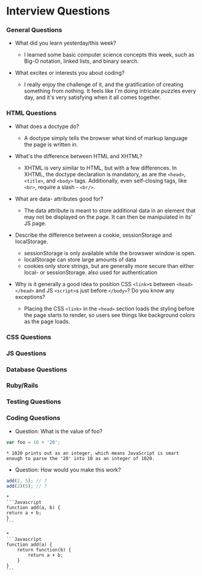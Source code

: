 # Interview Questions

### General Questions

* What did you learn yesterday/this week?

	* I learned some basic computer science concepts this week, such as Big-O notation, linked lists, and binary search.

* What excites or interests you about coding?

	* I really enjoy the challenge of it, and the gratification of creating something from nothing. It feels like I'm doing intricate puzzles every day, and it's very satisfying when it all comes together.



### HTML Questions

* What does a doctype do?

	* A doctype simply tells the browser what kind of markup language the page is written in.

* What's the difference between HTML and XHTML?

	* XHTML is very similar to HTML, but with a few differences. In XHTML, the doctype declaration is mandatory, as are the `<head>`, `<title>`, and `<body>` tags.  Additionally, even self-closing tags, like `<br>`, require a slash - `<br/>`.

* What are data- attributes good for?

	* The data attribute is meant to store additional data in an element that may not be displayed on the page. It can then be manipulated in its' JS page.

* Describe the difference between a cookie, sessionStorage and localStorage.

	* sessionStorage is only available while the browswer window is open.
	* localStorage can store large amounts of data
	* cookies only store strings, but are generally more secure than either local- or sessionStorage. also used for authentication

* Why is it generally a good idea to position CSS `<link>`s between `<head></head>` and JS `<script>`s just before `</body>`? Do you know any exceptions?

	* Placing the CSS `<link>` in the `<head>` section loads the styling before the page starts to render, so users see things like background colors as the page loads.

### CSS Questions

### JS Questions

### Database Questions

### Ruby/Rails

### Testing Questions

### Coding Questions

* Question: What is the value of foo? 
```Javascript 
var foo = 10 + '20';
```
	
	* 1020 prints out as an integer, which means JavaScript is smart enough to parse the '20' into 10 as an integer of 1020.

* Question: How would you make this work?

```Javascript
add(2, 5); // 7
add(2)(5); // 7
```

	* 
	```Javascript
	function add(a, b) {
	return a + b;
	}
	```

	* 
	```Javascript
	function add(a) {
		return function(b) {
			return a + b;
		}
	}
	```